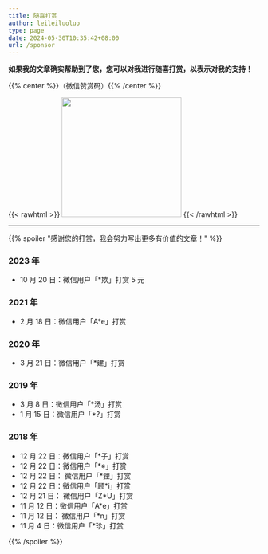 ```yaml
---
title: 随喜打赏
author: leileiluoluo
type: page
date: 2024-05-30T10:35:42+08:00
url: /sponsor
---
```


**如果我的文章确实帮助到了您，您可以对我进行随喜打赏，以表示对我的支持！**

{{% center %}}（微信赞赏码）{{% /center %}}

{{< rawhtml >}}
<img src="https://leileiluoluo.github.io/static/images/self/wechat.png" style="box-shadow: none; width: 240px; height: 240px" />
{{< /rawhtml >}}

---

{{% spoiler "感谢您的打赏，我会努力写出更多有价值的文章！" %}}

### 2023 年

- 10 月 20 日：微信用户「\*欺」打赏 5 元

### 2021 年

- 2 月 18 日：微信用户「A\*e」打赏

### 2020 年

- 3 月 21 日：微信用户「\*建」打赏

### 2019 年

- 3 月 8 日：微信用户「\*汤」打赏
- 1 月 15 日：微信用户「\*?」打赏

### 2018 年

- 12 月 22 日：微信用户「\*子」打赏
- 12 月 22 日：微信用户「\*※」打赏
- 12 月 22 日： 微信用户「\*狸」打赏
- 12 月 22 日：微信用户「顾\*i」打赏
- 12 月 21 日： 微信用户「Z\*U」打赏
- 11 月 12 日：微信用户「A\*e」打赏
- 11 月 12 日： 微信用户「\*n」打赏
- 11 月 4 日：微信用户「\*珍」打赏

{{% /spoiler %}}
